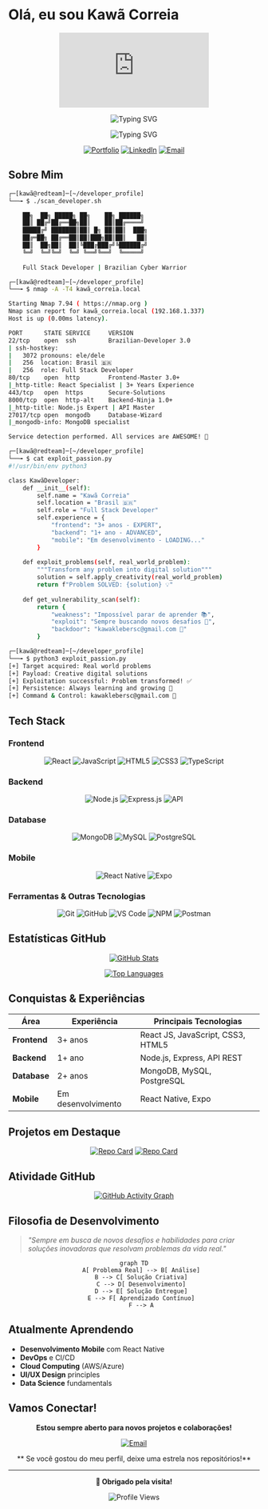 #  Olá, eu sou Kawã Correia

<div align="center">


![Typing SVG](https://readme-typing-svg.herokuapp.com?font=Fira+Code&size=18&color=00FF00&background=000000&center=true&vCenter=true&width=500&lines=root@kawã:~$+whoami;Full+Stack+Developer;root@kawã:~$+cat+skills.txt;React+%7C+Node.js+%7C+MongoDB;root@kawã:~$+./run_awesome.sh)

![Typing SVG](https://readme-typing-svg.herokuapp.com?font=Orbitron&size=24&color=FF00FF,00FFFF,FFFF00&center=true&width=600&lines=✨+KAWÃ+CORREIA+✨;🚀+Full+Stack+Developer+🚀;💜+React+%7C+Node.js+Specialist+💜;🎯+Problem+Solver+🎯)

![Typing SVG](https://readme-typing-svg.herokuapp.com?font=Segoe+UI+Emoji&size=20&color=FF6B6B,4ECDC4,45B7D1&center=true&width=600&lines=👋+Oi,+eu+sou+Kawã!;💻+Full+Stack+Developer;⚡+React+%7C+Node.js+%7C+MongoDB;🚀+Sempre+aprendendo+coisas+novas!;✨+Vamos+codar+juntos?)

[![Portfolio](https://img.shields.io/badge/Portfolio-FF5722?style=for-the-badge&logo=todoist&logoColor=white)](https://seu-portfolio.com)
[![LinkedIn](https://img.shields.io/badge/LinkedIn-0077B5?style=for-the-badge&logo=linkedin&logoColor=white)](https://linkedin.com/in/seu-perfil)
[![Email](https://img.shields.io/badge/Email-D14836?style=for-the-badge&logo=gmail&logoColor=white)](mailto:kawaklebersc@gmail.com)


</div>

## Sobre Mim

```bash
┌─[kawã@redteam]─[~/developer_profile]
└──╼ $ ./scan_developer.sh

    ██╗  ██╗ █████╗ ██╗    ██╗ ██████╗
    ██║ ██╔╝██╔══██╗██║    ██║██╔════╝
    █████╔╝ ███████║██║ █╗ ██║██║  ███╗
    ██╔═██╗ ██╔══██║██║███╗██║██║   ██║
    ██║  ██╗██║  ██║╚███╔███╔╝╚██████╔╝
    ╚═╝  ╚═╝╚═╝  ╚═╝ ╚══╝╚══╝  ╚═════╝
    
    Full Stack Developer | Brazilian Cyber Warrior

┌─[kawã@redteam]─[~/developer_profile]
└──╼ $ nmap -A -T4 kawã_correia.local

Starting Nmap 7.94 ( https://nmap.org )
Nmap scan report for kawã_correia.local (192.168.1.337)
Host is up (0.00ms latency).

PORT      STATE SERVICE     VERSION
22/tcp    open  ssh         Brazilian-Developer 3.0
| ssh-hostkey:
|   3072 pronouns: ele/dele
|   256  location: Brasil 🇧🇷  
|   256  role: Full Stack Developer
80/tcp    open  http        Frontend-Master 3.0+
|_http-title: React Specialist | 3+ Years Experience
443/tcp   open  https       Secure-Solutions
8000/tcp  open  http-alt    Backend-Ninja 1.0+
|_http-title: Node.js Expert | API Master
27017/tcp open  mongodb     Database-Wizard
|_mongodb-info: MongoDB specialist

Service detection performed. All services are AWESOME! 🚀

┌─[kawã@redteam]─[~/developer_profile]
└──╼ $ cat exploit_passion.py
#!/usr/bin/env python3

class KawãDeveloper:
    def __init__(self):
        self.name = "Kawã Correia"
        self.location = "Brasil 🇧🇷"
        self.role = "Full Stack Developer"
        self.experience = {
            "frontend": "3+ anos - EXPERT",
            "backend": "1+ ano - ADVANCED", 
            "mobile": "Em desenvolvimento - LOADING..."
        }
        
    def exploit_problems(self, real_world_problem):
        """Transform any problem into digital solution"""
        solution = self.apply_creativity(real_world_problem)
        return f"Problem SOLVED: {solution} 💡"
        
    def get_vulnerability_scan(self):
        return {
            "weakness": "Impossível parar de aprender 📚",
            "exploit": "Sempre buscando novos desafios 🎯",
            "backdoor": "kawaklebersc@gmail.com 📧"
        }

┌─[kawã@redteam]─[~/developer_profile]  
└──╼ $ python3 exploit_passion.py
[+] Target acquired: Real world problems
[+] Payload: Creative digital solutions  
[+] Exploitation successful: Problem transformed! ✅
[+] Persistence: Always learning and growing 🔄
[+] Command & Control: kawaklebersc@gmail.com 📡
```

## Tech Stack

### Frontend
<div align="center">

![React](https://img.shields.io/badge/React-20232A?style=for-the-badge&logo=react&logoColor=61DAFB)
![JavaScript](https://img.shields.io/badge/JavaScript-F7DF1E?style=for-the-badge&logo=javascript&logoColor=black)
![HTML5](https://img.shields.io/badge/HTML5-E34F26?style=for-the-badge&logo=html5&logoColor=white)
![CSS3](https://img.shields.io/badge/CSS3-1572B6?style=for-the-badge&logo=css3&logoColor=white)
![TypeScript](https://img.shields.io/badge/TypeScript-007ACC?style=for-the-badge&logo=typescript&logoColor=white)

</div>

### Backend
<div align="center">

![Node.js](https://img.shields.io/badge/Node.js-43853D?style=for-the-badge&logo=node.js&logoColor=white)
![Express.js](https://img.shields.io/badge/Express.js-404D59?style=for-the-badge)
![API](https://img.shields.io/badge/REST_API-02569B?style=for-the-badge&logo=rest&logoColor=white)

</div>

### Database
<div align="center">

![MongoDB](https://img.shields.io/badge/MongoDB-4EA94B?style=for-the-badge&logo=mongodb&logoColor=white)
![MySQL](https://img.shields.io/badge/MySQL-00000F?style=for-the-badge&logo=mysql&logoColor=white)
![PostgreSQL](https://img.shields.io/badge/PostgreSQL-316192?style=for-the-badge&logo=postgresql&logoColor=white)

</div>

### Mobile
<div align="center">

![React Native](https://img.shields.io/badge/React_Native-20232A?style=for-the-badge&logo=react&logoColor=61DAFB)
![Expo](https://img.shields.io/badge/Expo-1C1E24?style=for-the-badge&logo=expo&logoColor=#D04A37)

</div>

### Ferramentas & Outras Tecnologias
<div align="center">

![Git](https://img.shields.io/badge/Git-E34F26?style=for-the-badge&logo=git&logoColor=white)
![GitHub](https://img.shields.io/badge/GitHub-100000?style=for-the-badge&logo=github&logoColor=white)
![VS Code](https://img.shields.io/badge/VS_Code-0078D4?style=for-the-badge&logo=visual%20studio%20code&logoColor=white)
![NPM](https://img.shields.io/badge/NPM-%23000000.svg?style=for-the-badge&logo=npm&logoColor=white)
![Postman](https://img.shields.io/badge/Postman-FF6C37?style=for-the-badge&logo=postman&logoColor=white)

</div>

## Estatísticas GitHub

<div align="center">
  
[![GitHub Stats](https://github-readme-stats.vercel.app/api?username=Izileth&theme=tokyonight&show_icons=true&hide_border=true&count_private=true)](https://github.com/Izileth)

[![Top Languages](https://github-readme-stats.vercel.app/api/top-langs/?username=Izileth&theme=tokyonight&show_icons=true&hide_border=true&layout=compact)](https://github.com/Izileth)

</div>

## Conquistas & Experiências

<div align="center">

|  **Área** |  **Experiência** |  **Principais Tecnologias** |
|-------------|--------------------|---------------------------------|
| **Frontend** | 3+ anos | React JS, JavaScript, CSS3, HTML5 |
| **Backend** | 1+ ano | Node.js, Express, API REST |
| **Database** | 2+ anos | MongoDB, MySQL, PostgreSQL |
| **Mobile** | Em desenvolvimento | React Native, Expo |

</div>

##  Projetos em Destaque

<div align="center">

[![Repo Card](https://github-readme-stats.vercel.app/api/pin/?username=Izileth&repo=Prestige-Motors-Ecommerce&theme=tokyonight)](https://github.com/Izileth/Prestige-Motors-Ecommerce)
[![Repo Card](https://github-readme-stats.vercel.app/api/pin/?username=Izileth&repo=Ecliptica-Ecommerce&theme=tokyonight)](https://github.com/Izileth/Ecliptica-Ecommerce)

</div>

##  Atividade GitHub

<div align="center">

[![GitHub Activity Graph](https://github-readme-activity-graph.vercel.app/graph?username=Izileth&theme=tokyo-night)](https://github.com/Izileth)

</div>

##  Filosofia de Desenvolvimento

> *"Sempre em busca de novos desafios e habilidades para criar soluções inovadoras que resolvam problemas da vida real."*

<div align="center">

```mermaid
graph TD
    A[ Problema Real] --> B[ Análise]
    B --> C[ Solução Criativa]
    C --> D[ Desenvolvimento]
    D --> E[ Solução Entregue]
    E --> F[ Aprendizado Contínuo]
    F --> A
```

</div>

## Atualmente Aprendendo

- **Desenvolvimento Mobile** com React Native
-  **DevOps** e CI/CD
-  **Cloud Computing** (AWS/Azure)
-  **UI/UX Design** principles
-  **Data Science** fundamentals

##  Vamos Conectar!

<div align="center">

 **Estou sempre aberto para novos projetos e colaborações!**

[![Email](https://img.shields.io/badge/kawaklebersc@gmail.com-D14836?style=for-the-badge&logo=gmail&logoColor=white)](mailto:kawaklebersc@gmail.com)

** Se você gostou do meu perfil, deixe uma estrela nos repositórios!**

</div>

---

<div align="center">

**💖 Obrigado pela visita!**

![Profile Views](https://komarev.com/ghpvc/?username=Izileth&color=blueviolet&style=for-the-badge)

</div>
